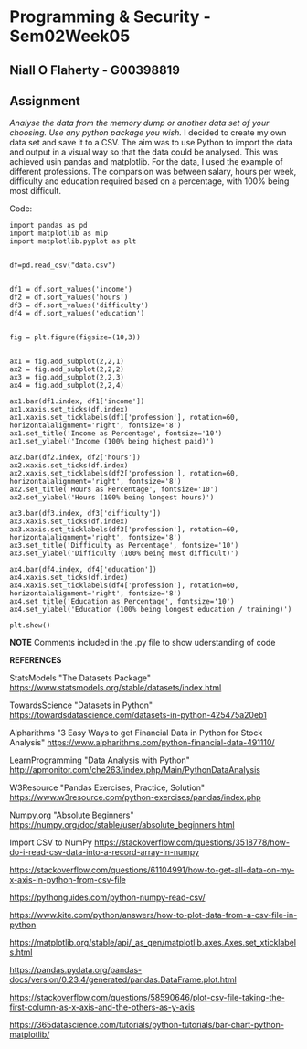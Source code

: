 # Programming & Security - Sem02Week05
## Niall O Flaherty - G00398819

## Assignment
*Analyse the data from the memory dump or another data set of your choosing. Use any python package you wish.*
I decided to create my own data set and save it to a CSV. The aim was to use Python to import the data and output in a visual way so that the data could be analysed. This was achieved usin pandas and matplotlib.
For the data, I used the example of different professions. The comparsion was between salary, hours per week, difficulty and education required based on a percentage, with 100% being most difficult.

Code:
```
import pandas as pd
import matplotlib as mlp
import matplotlib.pyplot as plt


df=pd.read_csv("data.csv")


df1 = df.sort_values('income')
df2 = df.sort_values('hours')
df3 = df.sort_values('difficulty')
df4 = df.sort_values('education')


fig = plt.figure(figsize=(10,3))


ax1 = fig.add_subplot(2,2,1)
ax2 = fig.add_subplot(2,2,2)
ax3 = fig.add_subplot(2,2,3)
ax4 = fig.add_subplot(2,2,4)

ax1.bar(df1.index, df1['income'])
ax1.xaxis.set_ticks(df.index)
ax1.xaxis.set_ticklabels(df1['profession'], rotation=60, horizontalalignment='right', fontsize='8')
ax1.set_title('Income as Percentage', fontsize='10')
ax1.set_ylabel('Income (100% being highest paid)')

ax2.bar(df2.index, df2['hours'])
ax2.xaxis.set_ticks(df.index)
ax2.xaxis.set_ticklabels(df2['profession'], rotation=60, horizontalalignment='right', fontsize='8')
ax2.set_title('Hours as Percentage', fontsize='10')
ax2.set_ylabel('Hours (100% being longest hours)')

ax3.bar(df3.index, df3['difficulty'])
ax3.xaxis.set_ticks(df.index)
ax3.xaxis.set_ticklabels(df3['profession'], rotation=60, horizontalalignment='right', fontsize='8')
ax3.set_title('Difficulty as Percentage', fontsize='10')
ax3.set_ylabel('Difficulty (100% being most difficult)')

ax4.bar(df4.index, df4['education'])
ax4.xaxis.set_ticks(df.index)
ax4.xaxis.set_ticklabels(df4['profession'], rotation=60, horizontalalignment='right', fontsize='8')
ax4.set_title('Education as Percentage', fontsize='10')
ax4.set_ylabel('Education (100% being longest education / training)')

plt.show()
```
**NOTE** Comments included in the .py file to show uderstanding of code

**REFERENCES**

StatsModels "The Datasets Package"
https://www.statsmodels.org/stable/datasets/index.html

TowardsScience "Datasets in Python"
https://towardsdatascience.com/datasets-in-python-425475a20eb1

Alpharithms "3 Easy Ways to get Financial Data in Python for Stock Analysis"
https://www.alpharithms.com/python-financial-data-491110/

LearnProgramming "Data Analysis with Python"
http://apmonitor.com/che263/index.php/Main/PythonDataAnalysis

W3Resource "Pandas Exercises, Practice, Solution"
https://www.w3resource.com/python-exercises/pandas/index.php

Numpy.org "Absolute Beginners"
https://numpy.org/doc/stable/user/absolute_beginners.html

Import CSV to NumPy
https://stackoverflow.com/questions/3518778/how-do-i-read-csv-data-into-a-record-array-in-numpy

https://stackoverflow.com/questions/61104991/how-to-get-all-data-on-my-x-axis-in-python-from-csv-file

https://pythonguides.com/python-numpy-read-csv/

https://www.kite.com/python/answers/how-to-plot-data-from-a-csv-file-in-python

https://matplotlib.org/stable/api/_as_gen/matplotlib.axes.Axes.set_xticklabels.html

https://pandas.pydata.org/pandas-docs/version/0.23.4/generated/pandas.DataFrame.plot.html

https://stackoverflow.com/questions/58590646/plot-csv-file-taking-the-first-column-as-x-axis-and-the-others-as-y-axis

https://365datascience.com/tutorials/python-tutorials/bar-chart-python-matplotlib/
